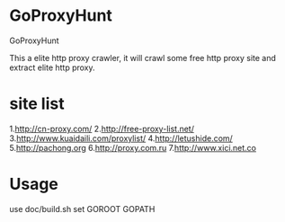 GoProxyHunt
===========

GoProxyHunt

This a elite http proxy crawler, it will crawl some free http proxy site and extract elite http proxy.

site list
====
1.http://cn-proxy.com/
2.http://free-proxy-list.net/
3.http://www.kuaidaili.com/proxylist/
4.http://letushide.com/
5.http://pachong.org
6.http://proxy.com.ru
7.http://www.xici.net.co

Usage
====

use doc/build.sh
set GOROOT GOPATH
